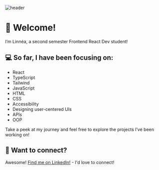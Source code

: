 ![header](https://capsule-render.vercel.app/api?type=waving&height=200&color=gradient&text=Hi!%20&fontAlign=50&fontAlignY=44&fontColor=FFFFFF)

# 👋  Welcome!

I’m Linnéa, a second semester Frontend React Dev student! 

## 💻 So far, I have been focusing on: 
- React
- TypeScript
- Tailwind
- JavaScript
- HTML
- CSS
- Accessibility
- Designing user-centered UIs
- APIs
- OOP

Take a peek at my journey and feel free to explore the projects I’ve been working on!

## 🤝 Want to connect? 
Awesome! [Find me on LinkedIn!](https://www.linkedin.com/in/linneatoth/) - I'd love to connect! 
